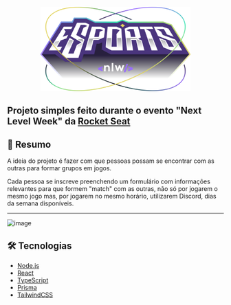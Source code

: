<p align='center'>
  <img src="./web/src/assets/Logo.svg" alt="Logo" width="350px">
</p>


## Projeto simples feito durante o evento "Next Level Week" da [Rocket Seat](https://www.rocketseat.com.br/)

## 📝 Resumo
A ideia do projeto é fazer com que pessoas possam se encontrar com as outras para formar grupos em jogos.
 
Cada pessoa se inscreve preenchendo um formulário com informações relevantes para que formem "match" com as outras, não só por jogarem o mesmo jogo mas, por jogarem no mesmo horário, utilizarem Discord, dias da semana disponíveis.

***

![image](https://user-images.githubusercontent.com/71523376/212686915-95045689-b7d4-4141-a950-4fb2dbcf94c9.png)

## 🛠️ Tecnologias
- [Node.js](https://nodejs.org/en/)
- [React](https://pt-br.reactjs.org/)
- [TypeScript](https://www.typescriptlang.org/)
- [Prisma](https://www.prisma.io/)
- [TailwindCSS](https://tailwindcss.com/)



